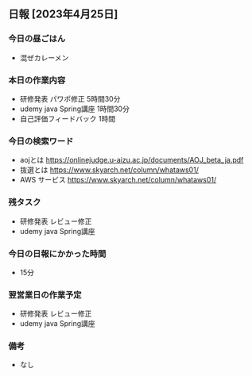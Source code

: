 ## 日報 [2023年4月25日]

### 今日の昼ごはん

* 混ぜカレーメン

### 本日の作業内容

* 研修発表 パワポ修正 5時間30分
* udemy java Spring講座 1時間30分
* 自己評価フィードバック 1時間
### 今日の検索ワード

* aojとは https://onlinejudge.u-aizu.ac.jp/documents/AOJ_beta_ja.pdf
* 抜選とは https://www.skyarch.net/column/whataws01/
* AWS サービス https://www.skyarch.net/column/whataws01/
### 残タスク

* 研修発表 レビュー修正
* udemy java Spring講座
### 今日の日報にかかった時間

* 15分
### 翌営業日の作業予定

* 研修発表 レビュー修正
* udemy java Spring講座
### 備考
* なし
